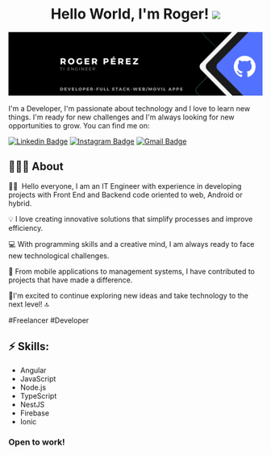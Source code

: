 #### <center> <h1>Hello World, I'm Roger! <img src="https://media.giphy.com/media/hvRJCLFzcasrR4ia7z/giphy.gif" width="30px"> </h1> </center>

<img src="https://github.com/rogerhani04/rogerhani04/blob/main/Banner%20GitHub.png?raw=true"></img>

I'm a Developer, I'm passionate about technology and I love to learn new things. 
I'm ready for new challenges and I'm always looking for new opportunities to grow.
You can find me on:

[![Linkedin Badge](https://img.shields.io/badge/-LinkedIn-blue?style=flat-square&logo=Linkedin&logoColor=white&link=https://www.linkedin.com/in/rogerperez04/)](https://www.linkedin.com/in/rogerperez04/)
[![Instagram Badge](https://img.shields.io/badge/-Instagram-e4405f?style=flat-square&logo=Instagram&logoColor=white&link=https://www.instagram.com/roger_prez/)](https://www.instagram.com/roger_prez/)
[![Gmail Badge](https://img.shields.io/badge/-Gmail-d14836?style=flat-square&logo=Gmail&logoColor=white&link=rogerhani04@gmail.com)](mailto:rogerhani04@gmail.com)

## 👨🏻‍💻 About

👨‍💻 ‍ Hello everyone, I am an IT Engineer with experience in developing projects with Front End and Backend code oriented to web, Android or hybrid.

💡 I love creating innovative solutions that simplify processes and improve efficiency.

💻 With programming skills and a creative mind, I am always ready to face new technological challenges.

🚀 From mobile applications to management systems, I have contributed to projects that have made a difference.

🌟I'm excited to continue exploring new ideas and take technology to the next level! 🔝

#Freelancer #Developer
## ⚡ Skills:
- Angular
- JavaScript
- Node.js
- TypeScript
- NestJS
- Firebase
- Ionic

### Open to work!